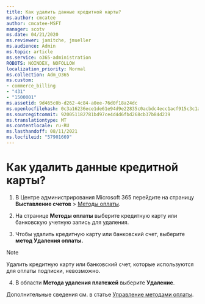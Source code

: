 ```yaml
---
title: Как удалить данные кредитной карты?
ms.author: cmcatee
author: cmcatee-MSFT
manager: scotv
ms.date: 04/21/2020
ms.reviewer: jamitche, jmueller
ms.audience: Admin
ms.topic: article
ms.service: o365-administration
ROBOTS: NOINDEX, NOFOLLOW
localization_priority: Normal
ms.collection: Adm_O365
ms.custom:
- commerce_billing
- "431"
- "1500001"
ms.assetid: 9d465c0b-d262-4c84-a0ee-76d0f18a24dc
ms.openlocfilehash: 0c3a16236ece1de61e94d9e22835c0acbdc4ecc1acf915c3c1ad26aa0174dc37
ms.sourcegitcommit: 920051182781bd97ce4d4d6fbd268cb37b84d239
ms.translationtype: MT
ms.contentlocale: ru-RU
ms.lasthandoff: 08/11/2021
ms.locfileid: "57901669"
---
```

# <a name="how-do-i-remove-my-credit-card-information"></a>Как удалить данные кредитной карты?

1. В Центре администрирования Microsoft 365 перейдите на страницу **Выставление счетов** \> [Методы оплаты](https://go.microsoft.com/fwlink/p/?linkid=2018806).

2. На странице **Методы оплаты** выберите кредитную карту или банковскую учетную запись для удаления.

3. Чтобы удалить кредитную карту или банковский счет, выберите **метод Удаления оплаты.**

> [!NOTE]
> Удалить кредитную карту или банковский счет, которые используются для оплаты подписки, невозможно.

4. В области **Метода удаления платежей** выберите **Удаление**.

Дополнительные сведения см. в статье [Управление методами оплаты](https://docs.microsoft.com/microsoft-365/commerce/billing-and-payments/manage-payment-methods).
